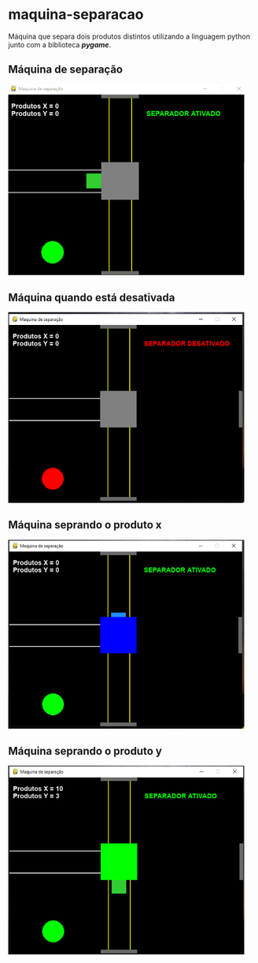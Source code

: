 # maquina-separacao
Máquina que separa dois produtos distintos utilizando a linguagem python junto com a biblioteca ***pygame***.
## Máquina de separação
<img src="https://github.com/miqueiasrodrigues/maquina-separacao/blob/main/assets/images/Animation.gif" width="480">

## Máquina quando está desativada
<img src="https://github.com/miqueiasrodrigues/maquina-separacao/blob/main/assets/images/1.PNG" width="480">

## Máquina seprando o produto x
<img src="https://github.com/miqueiasrodrigues/maquina-separacao/blob/main/assets/images/2.PNG" width="480">

## Máquina seprando o produto y
<img src="https://github.com/miqueiasrodrigues/maquina-separacao/blob/main/assets/images/3.PNG" width="480">
